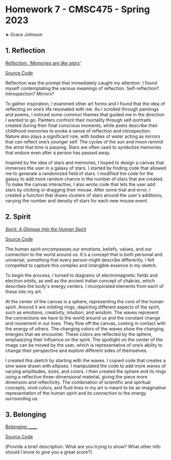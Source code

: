 # Homework 7 - CMSC475 - Spring 2023

➤ Grace Johnson

## 1. Reflection

[*Reflection: 'Memories are like stars'*](https://editor.p5js.org/johnsongc3/sketches/yLJi1tJbk)

[Source Code](./reflection/)

Reflection was the prompt that immediately caught my attention. I found myself contemplating the various meanings of reflection. Self-reflection? Introspection? Mirrors? 

To gather inspiration, I examined other art forms and I found that the idea of reflecting on one’s life resonated with me. As I scrolled through paintings and poems, I noticed some common themes that guided me in the direction I wanted to go. Painters confront their mortality through self-portraits created during their final conscious moments, while poets describe their childhood memories to evoke a sense of reflection and introspection. Nature also plays a significant role, with bodies of water acting as mirrors that can reflect one’s younger self. The cycles of the sun and moon remind the artist that time is passing. Stars are often used to symbolize memories that endure even after a person has passed away.

Inspired by the idea of stars and memories, I hoped to design a canvas that immerses the user in a galaxy of stars. I started by finding code that allowed me to generate a randomized field of stars. I modified the code for the galaxy to add more random chance in the number of stars that are created. To make the canvas interactive, I also wrote code that lets the user add stars by clicking or dragging their mouse. After some trial and error, I created a function that draws clusters of stars around the user's additions, varying the number and density of stars for each new mouse event.


## 2. Spirit

[*Spirit: A Glimpse Into the Human Spirit*](https://editor.p5js.org/johnsongc3/sketches/LCYYBZjwJ)

[Source Code](./spirit/)

The human spirit encompasses our emotions, beliefs, values, and our connection to the world around us. It's a concept that is both personal and universal, something that every person might describe differently. I felt compelled to capture this complex and intangible essence in my sketch. 

To begin the process, I turned to diagrams of electromagnetic fields and electron orbits, as well as the ancient Indian concept of chakras, which describes the body's energy centers. I incorporated elements from each of these into my art.

At the center of the canvas is a sphere, representing the core of the human spirit. Around it are orbiting rings, depicting different aspects of the spirit, such as emotions, creativity, intuition, and wisdom. The waves represent the connections we have to the world around us and the constant change and movement in our lives. They flow off the canvas, coming in contact with the energy of others. The changing colors of the waves show the changing energies that we encounter. These colors are reflected by the sphere, emphasizing their influence on the spirit. The spotlight on the center of the image can be moved by the user, which is representative of one’s ability to change their perspective and explore different sides of themselves.
 
I created this sketch by starting with the waves. I copied code that creates a sine wave drawn with ellipses. I manipulated the code to add more waves of varying amplitudes, sizes, and colors. I then created the sphere and its rings using a reflective three-dimensional material, giving the piece more dimension and reflectivity. The combination of scientific and spiritual concepts, vivid colors, and fluid lines in my art is meant to be an imaginative representation of the human spirit and its connection to the energy surrounding us.


## 3. Belonging

[*Belonging: ____*](https://editor.p5js.org/)

[Source Code](./belonging/)

[Provide a brief description. What are you trying to show? What other info should I know to give you a great score?]
